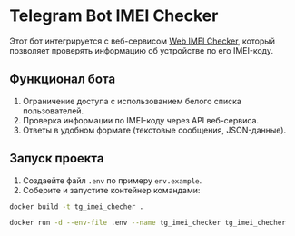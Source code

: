 # Telegram Bot IMEI Checker
Этот бот интегрируется с веб-сервисом [Web IMEI Checker](https://github.com/platsajacki/web_imei_checker), который позволяет проверять информацию об устройстве по его IMEI-коду.

## Функционал бота
1. Ограничение доступа с использованием белого списка пользователей.
2. Проверка информации по IMEI-коду через API веб-сервиса.
3. Ответы в удобном формате (текстовые сообщения, JSON-данные).

## Запуск проекта
1. Создаейте файл `.env` по примеру `env.example`.
2. Соберите и запустите контейнер командами:
```bash
docker build -t tg_imei_checher .
```

```bash
docker run -d --env-file .env --name tg_imei_checker tg_imei_checher
```